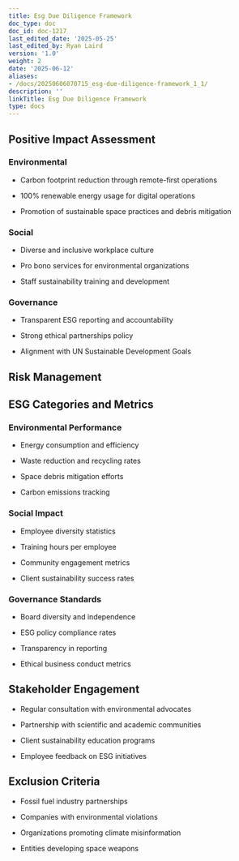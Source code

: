 ```yaml
---
title: Esg Due Diligence Framework
doc_type: doc
doc_id: doc-1217
last_edited_date: '2025-05-25'
last_edited_by: Ryan Laird
version: '1.0'
weight: 2
date: '2025-06-12'
aliases:
- /docs/20250606070715_esg-due-diligence-framework_1_1/
description: ''
linkTitle: Esg Due Diligence Framework
type: docs
---
```


## Positive Impact Assessment

### Environmental

- Carbon footprint reduction through remote-first operations

- 100% renewable energy usage for digital operations

- Promotion of sustainable space practices and debris mitigation

### Social

- Diverse and inclusive workplace culture

- Pro bono services for environmental organizations

- Staff sustainability training and development

### Governance

- Transparent ESG reporting and accountability

- Strong ethical partnerships policy

- Alignment with UN Sustainable Development Goals

## Risk Management

<!-- Unsupported block type: toggle -->

<!-- Unsupported block type: toggle -->

<!-- Unsupported block type: toggle -->

## ESG Categories and Metrics

### Environmental Performance

- Energy consumption and efficiency

- Waste reduction and recycling rates

- Space debris mitigation efforts

- Carbon emissions tracking

### Social Impact

- Employee diversity statistics

- Training hours per employee

- Community engagement metrics

- Client sustainability success rates

### Governance Standards

- Board diversity and independence

- ESG policy compliance rates

- Transparency in reporting

- Ethical business conduct metrics

<!-- Unsupported block type: callout -->

## Stakeholder Engagement

- Regular consultation with environmental advocates

- Partnership with scientific and academic communities

- Client sustainability education programs

- Employee feedback on ESG initiatives

## Exclusion Criteria

- Fossil fuel industry partnerships

- Companies with environmental violations

- Organizations promoting climate misinformation

- Entities developing space weapons
